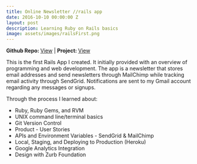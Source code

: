 ```yaml
---
title: Online Newsletter //rails app
date: 2016-10-10 00:00:00 Z
layout: post
description: Learning Ruby on Rails basics
image: assets/images/railsFirst.png
---
```

<strong>Github Repo: </strong><a href="https://github.com/PaulVPham/learn-rails">View</a> | <strong>Project: </strong><a href="http://learn-rails-paul.herokuapp.com/">View</a>

This is the first Rails App I created. It initially provided with an overview of programming and web development. The app is a newsletter that stores email addresses and send newsletters through MailChimp while tracking email activity through SendGrid. Notifications are sent to my Gmail account regarding any messages or signups.

Through the process I learned about:
<ul>
  <li>Ruby, Ruby Gems, and RVM</li>
  <li>UNIX command line/terminal basics</li>
  <li>Git Version Control</li>
  <li>Product - User Stories</li>
  <li>APIs and Environment Variables - SendGrid & MailChimp</li>
  <li>Local, Staging, and Deploying to Production (Heroku)</li>
  <li>Google Analytics Integration</li>
  <li>Design with Zurb Foundation</li>
</ul>
